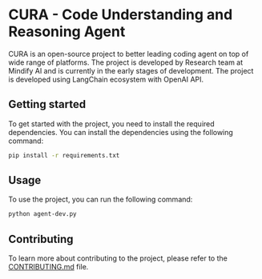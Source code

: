 # CURA - Code Understanding and Reasoning Agent

CURA is an open-source project to better leading coding agent on top of wide range of platforms. The project is developed by Research team at Mindify AI and is currently in the early stages of development. The project is developed using LangChain ecosystem with OpenAI API.

## Getting started

To get started with the project, you need to install the required dependencies. You can install the dependencies using the following command:

```bash
pip install -r requirements.txt
```

## Usage

To use the project, you can run the following command:

```bash
python agent-dev.py
```

## Contributing

To learn more about contributing to the project, please refer to the [CONTRIBUTING.md](CONTRIBUTING.md) file.